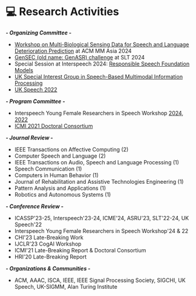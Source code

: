 # 💻 Research Activities
***- Organizing Committee -***
- [Workshop on Multi-Biological Sensing Data for Speech and Language Deterioration Prediction](https://sites.google.com/view/spandldeteriorate) at ACM MM Asia 2024
- [GenSEC (old name: GenASR) challenge](https://sites.google.com/view/gensec-challenge) at SLT 2024
- Special Session at Interspeech 2024: [Responsible Speech Foundation Models](https://sites.google.com/view/responsiblespeech/)
- [UK Special Interest Group in Speech-Based Multimodal Information Processing](https://sites.google.com/view/uk-sigmm)
- [UK Speech 2022](https://conferences.inf.ed.ac.uk/ukspeech2022/)

***- Program Committee -***
- Interspeech Young Female Researchers in Speech Workshop [2024](https://sites.google.com/view/yfrsw-2024/), [2022](https://sites.google.com/view/yfrsw-2022/)
- [ICMI 2021 Doctoral Consortium](https://icmi.acm.org/2021/index.php?id=cfdc)

***- Journal Review -***
- IEEE Transactions on Affective Computing (2)
- Computer Speech and Language (2)
- IEEE Transactions on Audio, Speech and Language Processing (1)
- Speech Communication (1)
- Computers in Human Behavior (1)
- Journal of Rehabilitation and Assistive Technologies Engineering (1)
- Pattern Analysis and Applications (1)
- Robotics and Autonomous Systems (1)

***- Conference Review -***
- ICASSP'23-25, Interspeech'23-24, ICME'24, ASRU'23, SLT'22-24, UK Speech'22
- Interspeech Young Female Researchers in Speech Workshop'24 & 22
- CHI'23 Late-Breaking Work
- IJCLR'23 CogAI Workshop
- ICMI'21 Late-Breaking Report & Doctoral Consortium
- HRI'20 Late-Breaking Report

***- Organizations & Communities -***
- ACM, AAAC, ISCA, IEEE, IEEE Signal Processing Society, SIGCHI, UK Speech, UK-SIGMM, Alan Turing Institute